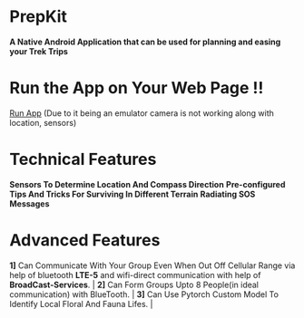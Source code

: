 # PrepKit

**A Native Android Application that can be used for planning and easing your Trek Trips**

# Run the App on Your Web Page !!
[Run App](https://appetize.io/embed/b_65yzgrf7u7swgiy4zdyiki3rke) (Due to it being an emulator camera is not working along with location, sensors)

# Technical Features

**Sensors To Determine Location And Compass Direction**
**Pre-configured Tips And Tricks For Surviving In Different Terrain**
**Radiating SOS Messages**

# Advanced Features

**1]** Can Communicate With Your Group Even When Out Off Cellular Range via help of bluetooth **LTE-5** and wifi-direct communication with help of **BroadCast-Services**. |
**2]** Can Form Groups Upto 8 People(in ideal communication) with BlueTooth. |
**3]** Can Use Pytorch Custom Model To Identify Local Floral And Fauna Lifes. |
